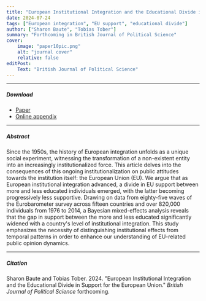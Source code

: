 ```yaml
---
title: "European Institutional Integration and the Educational Divide in Support for the European Union" 
date: 2024-07-24
tags: ["European integration", "EU support", "educational divide"]
author: ["Sharon Baute", "Tobias Tober"]
summary: "Forthcoming in British Journal of Political Science"
cover:
    image: "paper10pic.png"
    alt: "journal cover"
    relative: false
editPost:
    Text: "British Journal of Political Science"
---
```


---

##### Download

+ [Paper](paper10.pdf)
+ [Online appendix](appendix10.pdf)

---

##### Abstract

Since the 1950s, the history of European integration unfolds as a unique social experiment, witnessing the transformation of a non-existent entity into an increasingly institutionalized force. This article delves into the consequences of this ongoing institutionalization on public attitudes towards the institution itself: the European Union (EU). We argue that as European institutional integration advanced, a divide in EU support between more and less educated individuals emerged, with the latter becoming progressively less supportive. Drawing on data from eighty-five waves of the Eurobarometer survey across fifteen countries and over 820,000 individuals from 1976 to 2014, a Bayesian mixed-effects analysis reveals that the gap in support between the more and less educated significantly widened with a country's level of institutional integration. This study emphasizes the necessity of distinguishing institutional effects from temporal patterns in order to enhance our understanding of EU-related public opinion dynamics.

---

##### Citation

Sharon Baute and Tobias Tober. 2024. "European Institutional Integration and the Educational Divide in Support for the European Union." *British Journal of Political Science* forthcoming.
